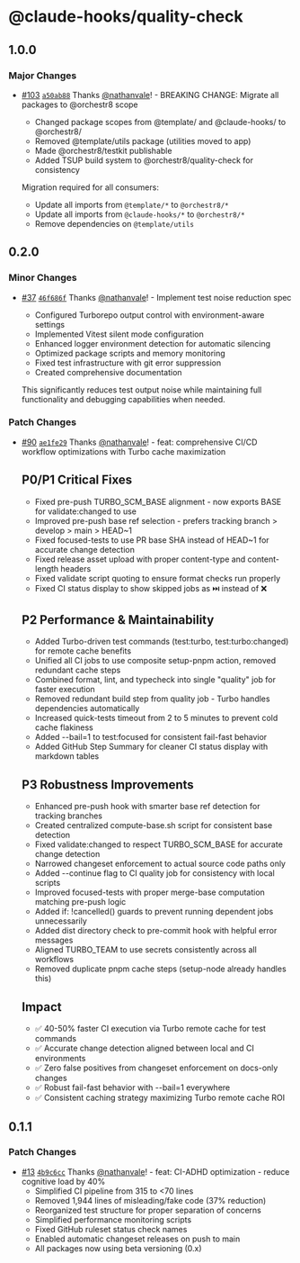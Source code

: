 # @claude-hooks/quality-check

## 1.0.0

### Major Changes

- [#103](https://github.com/nathanvale/bun-changesets-template/pull/103)
  [`a50ab88`](https://github.com/nathanvale/bun-changesets-template/commit/a50ab887b506ca49aae42e8deea3f3d7a29afdd1)
  Thanks [@nathanvale](https://github.com/nathanvale)! - BREAKING CHANGE:
  Migrate all packages to @orchestr8 scope
  - Changed package scopes from @template/ and @claude-hooks/ to @orchestr8/
  - Removed @template/utils package (utilities moved to app)
  - Made @orchestr8/testkit publishable
  - Added TSUP build system to @orchestr8/quality-check for consistency

  Migration required for all consumers:
  - Update all imports from `@template/*` to `@orchestr8/*`
  - Update all imports from `@claude-hooks/*` to `@orchestr8/*`
  - Remove dependencies on `@template/utils`

## 0.2.0

### Minor Changes

- [#37](https://github.com/nathanvale/bun-changesets-template/pull/37)
  [`46f686f`](https://github.com/nathanvale/bun-changesets-template/commit/46f686f5f476961c790c5918e980d6808848c4e0)
  Thanks [@nathanvale](https://github.com/nathanvale)! - Implement test noise
  reduction spec
  - Configured Turborepo output control with environment-aware settings
  - Implemented Vitest silent mode configuration
  - Enhanced logger environment detection for automatic silencing
  - Optimized package scripts and memory monitoring
  - Fixed test infrastructure with git error suppression
  - Created comprehensive documentation

  This significantly reduces test output noise while maintaining full
  functionality and debugging capabilities when needed.

### Patch Changes

- [#90](https://github.com/nathanvale/bun-changesets-template/pull/90)
  [`ae1fe29`](https://github.com/nathanvale/bun-changesets-template/commit/ae1fe29b33fe100f03f2555c9f87064e817e0704)
  Thanks [@nathanvale](https://github.com/nathanvale)! - feat: comprehensive
  CI/CD workflow optimizations with Turbo cache maximization

  ## P0/P1 Critical Fixes
  - Fixed pre-push TURBO_SCM_BASE alignment - now exports BASE for
    validate:changed to use
  - Improved pre-push base ref selection - prefers tracking branch > develop >
    main > HEAD~1
  - Fixed focused-tests to use PR base SHA instead of HEAD~1 for accurate change
    detection
  - Fixed release asset upload with proper content-type and content-length
    headers
  - Fixed validate script quoting to ensure format checks run properly
  - Fixed CI status display to show skipped jobs as ⏭️ instead of ❌

  ## P2 Performance & Maintainability
  - Added Turbo-driven test commands (test:turbo, test:turbo:changed) for remote
    cache benefits
  - Unified all CI jobs to use composite setup-pnpm action, removed redundant
    cache steps
  - Combined format, lint, and typecheck into single "quality" job for faster
    execution
  - Removed redundant build step from quality job - Turbo handles dependencies
    automatically
  - Increased quick-tests timeout from 2 to 5 minutes to prevent cold cache
    flakiness
  - Added --bail=1 to test:focused for consistent fail-fast behavior
  - Added GitHub Step Summary for cleaner CI status display with markdown tables

  ## P3 Robustness Improvements
  - Enhanced pre-push hook with smarter base ref detection for tracking branches
  - Created centralized compute-base.sh script for consistent base detection
  - Fixed validate:changed to respect TURBO_SCM_BASE for accurate change
    detection
  - Narrowed changeset enforcement to actual source code paths only
  - Added --continue flag to CI quality job for consistency with local scripts
  - Improved focused-tests with proper merge-base computation matching pre-push
    logic
  - Added if: !cancelled() guards to prevent running dependent jobs
    unnecessarily
  - Added dist directory check to pre-commit hook with helpful error messages
  - Aligned TURBO_TEAM to use secrets consistently across all workflows
  - Removed duplicate pnpm cache steps (setup-node already handles this)

  ## Impact
  - ✅ 40-50% faster CI execution via Turbo remote cache for test commands
  - ✅ Accurate change detection aligned between local and CI environments
  - ✅ Zero false positives from changeset enforcement on docs-only changes
  - ✅ Robust fail-fast behavior with --bail=1 everywhere
  - ✅ Consistent caching strategy maximizing Turbo remote cache ROI

## 0.1.1

### Patch Changes

- [#13](https://github.com/nathanvale/bun-changesets-template/pull/13)
  [`4b9c6cc`](https://github.com/nathanvale/bun-changesets-template/commit/4b9c6ccb6aef8d6d6516f0039ec396a92a39271d)
  Thanks [@nathanvale](https://github.com/nathanvale)! - feat: CI-ADHD
  optimization - reduce cognitive load by 40%
  - Simplified CI pipeline from 315 to <70 lines
  - Removed 1,944 lines of misleading/fake code (37% reduction)
  - Reorganized test structure for proper separation of concerns
  - Simplified performance monitoring scripts
  - Fixed GitHub ruleset status check names
  - Enabled automatic changeset releases on push to main
  - All packages now using beta versioning (0.x)

